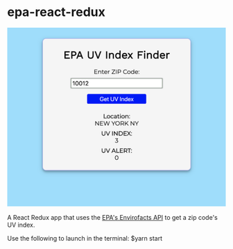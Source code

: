 # epa-react-redux

![screenshot](./screenshot_01.png)

A React Redux app that uses the [EPA's Envirofacts API](https://www.epa.gov/enviro/envirofacts-data-service-api) to get a zip code's UV index.

Use the following to launch in the terminal: $yarn start

